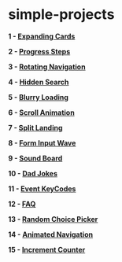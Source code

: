 # simple-projects

**1 - [Expanding Cards](https://sviut.github.io/simple-projects/01-Expanding%20Cards)**

**2 - [Progress Steps](https://sviut.github.io/simple-projects/02-Progress%20Steps)**

**3 - [Rotating Navigation](https://sviut.github.io/simple-projects/03-Rotating%20Navigation)**

**4 - [Hidden Search](https://sviut.github.io/simple-projects/04-Hidden%20Search)**

**5 - [Blurry Loading](https://sviut.github.io/simple-projects/05-Blurry%20Loading)**

**6 - [Scroll Animation](https://sviut.github.io/simple-projects/06-Scroll%20Animation)**

**7 - [Split Landing](https://sviut.github.io/simple-projects/07-Split%20Landing)**

**8 - [Form Input Wave](https://sviut.github.io/simple-projects/08-Form%20Input%20Wave)**

**9 - [Sound Board](https://sviut.github.io/simple-projects/09-Sound%20Board)**

**10 - [Dad Jokes](https://sviut.github.io/simple-projects/10-Dad%20Jokes)**

**11 - [Event KeyCodes](https://sviut.github.io/simple-projects/11-Event%20KeyCodes)**

**12 - [FAQ](https://sviut.github.io/simple-projects/12-FAQ)**

**13 - [Random Choice Picker](https://sviut.github.io/simple-projects/13-Random%20Choice%20Picker)**

**14 - [Animated Navigation](https://sviut.github.io/simple-projects/14-Animated%20Navigation)**

**15 - [Increment Counter](https://sviut.github.io/simple-projects/15-Increment%20Counter)**
